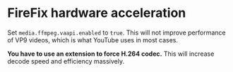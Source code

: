 # FireFix hardware acceleration

Set `media.ffmpeg.vaapi.enabled` to `true`. This will not improve performance of VP9 videos, which is what YouTube uses in most cases.

**You have to use an extension to force H.264 codec.** This will increase decode speed and efficiency massively.
